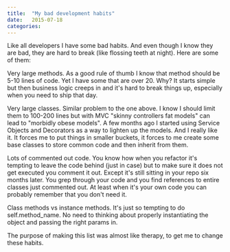 ```yaml
---
title:  "My bad development habits"
date: 	2015-07-18
categories:
---
```


Like all developers I have some bad habits.  And even though I know they are bad, they are hard to break (like flossing teeth at night).  Here are some of them:

Very large methods.  As a good rule of thumb I know that method should be 5-10 lines of code.  Yet I have some that are over 20.  Why?  It starts simple but then business logic creeps in and it's hard to break things up, especially when you need to ship that day.

Very large classes.  Similar problem to the one above.  I know I should limit them to 100-200 lines but with MVC "skinny controllers fat models" can lead to "morbidly obese models".  A few months ago I started using Service Objects and Decorators as a way to lighten up the models.  And I really like it.  It forces me to put things in smaller buckets, it forces to me create some base classes to store common code and then inherit from them.

Lots of commented out code.  You know how when you refactor it's tempting to leave the code behind (just in case) but to make sure it does not get executed you comment it out.  Except it's still sitting in your repo six months later.  You grep through your code and you find references to entire classes just commented out.  At least when it's your own code you can probably remember that you don't need it.

Class methods vs instance methods.  It's just so tempting to do self.method_name.  No need to thinking about properly instantiating the object and passing the right params in.

The purpose of making this list was almost like therapy, to get me to change these habits.